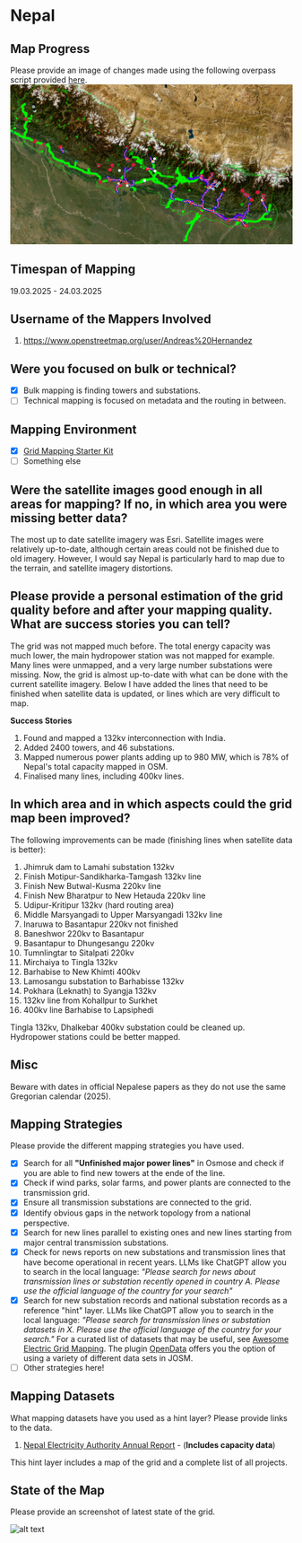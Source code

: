 # Nepal

## Map Progress
Please provide an image of changes made using the following overpass script provided [here](https://github.com/open-energy-transition/KPI-OSM/tree/main/before_and_after).
![alt text](https://github.com/open-energy-transition/grid-mapping-logbook/blob/main/nepal/images/Screenshot%20from%202025-03-24%2016-24-24.png)

## Timespan of Mapping
19.03.2025 - 24.03.2025

## Username of the Mappers Involved 
1. https://www.openstreetmap.org/user/Andreas%20Hernandez

## Were you focused on bulk or technical? 
- [x] Bulk mapping is finding towers and substations.
- [ ] Technical mapping is focused on metadata and the routing in between. 

## Mapping Environment  

- [x] [Grid Mapping Starter Kit](https://github.com/open-energy-transition/grid-mapping-starter-kit)
- [ ] Something else 

## Were the satellite images good enough in all areas for mapping? If no, in which area you were missing better data?
The most up to date satellite imagery was Esri. Satellite images were relatively up-to-date, although certain areas could not be finished due to old imagery. 
However, I would say Nepal is particularly hard to map due to the terrain, and satellite imagery distortions.

## Please provide a personal estimation of the grid quality before and after your mapping quality. What are success stories you can tell?
The grid was not mapped much before. The total energy capacity was much lower, the main hydropower station was not mapped for example. Many lines were unmapped, and a very large number substations were missing.
Now, the grid is almost up-to-date with what can be done with the current satellite imagery. Below I have added the lines that need to be finished when satellite data is updated, or lines which are very difficult to map.

**Success Stories** 
1. Found and mapped a 132kv interconnection with India.
2. Added 2400 towers, and 46 substations.
3. Mapped numerous power plants adding up to 980 MW, which is 78% of Nepal's total capacity mapped in OSM.
4. Finalised many lines, including 400kv lines.

## In which area and in which aspects could the grid map been improved?
The following improvements can be made (finishing lines when satellite data is better):
1) Jhimruk dam to Lamahi substation 132kv
2) Finish Motipur-Sandikharka-Tamgash 132kv line
3) Finish New Butwal-Kusma 220kv line
4) Finish New Bharatpur to New Hetauda 220kv line
5) Udipur-Kritipur 132kv (hard routing area)
6) Middle Marsyangadi to Upper Marsyangadi 132kv line
7) Inaruwa to Basantapur 220kv not finished
8) Baneshwor 220kv to Basantapur
9) Basantapur to Dhungesangu 220kv
10) Tumnlingtar to Sitalpati 220kv
11) Mirchaiya to Tingla 132kv
12) Barhabise to New Khimti 400kv
13) Lamosangu substation to Barhabisse 132kv
14) Pokhara (Leknath) to Syangja 132kv
15) 132kv line from Kohallpur to Surkhet
16) 400kv line Barhabise to Lapsiphedi

Tingla 132kv, Dhalkebar 400kv substation could be cleaned up. Hydropower stations could be better mapped.

## Misc
Beware with dates in official Nepalese papers as they do not use the same Gregorian calendar (2025). 

## Mapping Strategies
Please provide the different mapping strategies you have used. 

- [x] Search for all **"Unfinished major power lines"** in Osmose and check if you are able to find new towers at the ende of the line.
- [x] Check if wind parks, solar farms, and power plants are connected to the transmission grid.
- [x] Ensure all transmission substations are connected to the grid.
- [x] Identify obvious gaps in the network topology from a national perspective.
- [x] Search for new lines parallel to existing ones and new lines starting from major central transmission substations.
- [x] Check for news reports on new substations and transmission lines that have become operational in recent years. LLMs like ChatGPT allow you to search in the local language: _"Please search for news about transmission lines or substation recently opened in country A. Please use the official language of the country for your search"_
- [x] Search for new substation records and national substation records as a reference "hint" layer. LLMs like ChatGPT allow you to search in the local language: _"Please search for transmission lines or substation datasets in X. Please use the official language of the country for your search."_ For a curated list of datasets that may be useful, see [Awesome Electric Grid Mapping](https://github.com/open-energy-transition/Awesome-Electric-Grid-Mapping). The plugin [OpenData](https://wiki.openstreetmap.org/wiki/JOSM/Plugins/OpenData) offers you the option of using a variety of different data sets in JOSM.
- [ ] Other strategies here!

## Mapping Datasets
What mapping datasets have you used as a hint layer? Please provide links to the data.

1. [Nepal Electricity Authority Annual Report](https://www.nea.org.np/admin/assets/uploads/annual_publications/NEA_Annual_Report_2081_New.pdf) - (**Includes capacity data**)

This hint layer includes a map of the grid and a complete list of all projects.

## State of the Map
Please provide an screenshot of latest state of the grid.

![alt text](https://github.com/open-energy-transition/grid-mapping-logbook/blob/main/nepal/images/Screenshot%20from%202025-03-24%2016-24-36.png)
